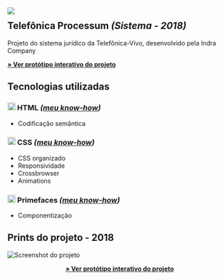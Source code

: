 

<img src="http://velameweb.com.br/git/config/images/monitor-sistema-with-margin.png" align="left" />


<h2>Telefônica Processum <em>(Sistema - 2018)</em></h2>

<p>Projeto do sistema jurídico da Telefônica-Vivo, desenvolvido pela Indra Company</p>

<p>
  <a href="http://velameweb.com.br/projetos-sistemas/telefonica-processum-2018/" target="_blank">
    <strong>» Ver protótipo interativo do projeto</strong>
  </a>
</p>

<h2>Tecnologias utilizadas</h2>

<h3><img src="http://velameweb.com.br/git/config/images/html-icon.png" alt="HTML ícone" height="18px" /> HTML <em>(<a href="https://github.com/tarcisovelame/curriculo/tree/master/html" target="_blank">meu know-how</a>)</em></h3>
<ul>
    <li>Codificação semântica</li>
</ul>

<h3><img src="http://velameweb.com.br/git/config/images/css-icon.png" alt="CSS ícone" height="18px" /> CSS <em>(<a href="https://github.com/tarcisovelame/curriculo/tree/master/css" target="_blank">meu know-how</a>)</em></h3>
<ul>
    <li>CSS organizado</li>
    <li>Responsividade</li>
    <li>Crossbrowser</li>
    <li>Animations</li>
</ul>

<h3><img src="http://velameweb.com.br/git/config/images/primefaces-icon.png" alt="Primefaces ícone" height="18px" /> Primefaces <em>(<a href="https://github.com/tarcisovelame/curriculo/tree/master/primefaces" target="_blank">meu know-how</a>)</em></h3>
<ul>
    <li>Componentização</li>
</ul>

<h2>Prints do projeto - 2018</h2>

<img src="http://velameweb.com.br/projetos-sistemas/telefonica-processum-2018/screenshot.jpg" alt="Screenshot do projeto">

<p align="center">
  <a href="http://velameweb.com.br/projetos-sistemas/telefonica-processum-2018/" target="_blank">
    <strong>» Ver protótipo interativo do projeto</strong>
  </a>
</p>